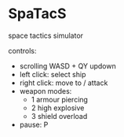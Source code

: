 # SpaTacS
space tactics simulator

controls:
  * scrolling WASD + QY updown
  * left click: select ship
  * right click: move to / attack
  * weapon modes:
    - 1 armour piercing
    - 2 high explosive
    - 3 shield overload
  * pause: P
